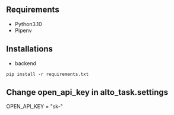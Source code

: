 ## Requirements
* Python3.10
* Pipenv

## Installations

* backend
```
pip install -r requirements.txt
```

## Change open_api_key in alto_task.settings
OPEN_API_KEY = "sk-"

